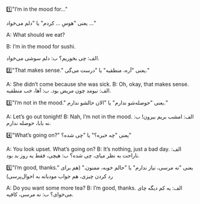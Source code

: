 1️⃣"I’m in the mood for..."

   یعنی "هوسِ ... کردم" یا "دلم می‌خواد ..."

A: What should we eat?

B: I’m in the mood for sushi.

  الف: چی بخوریم؟
  ب: دلم سوشی می‌خواد.

2️⃣"That makes sense."
   یعنی "آره، منطقیه" یا "درست می‌گی."

A: She didn’t come because she was sick.
B: Oh, okay, that makes sense.
  الف: نیومد چون مریض بود.
  ب: آها، خب منطقیه.

3️⃣"I’m not in the mood."
   یعنی "حوصله‌شو ندارم" یا "الان حالشو ندارم."

A: Let’s go out tonight!
B: Nah, I’m not in the mood.
  الف: امشب بریم بیرون!
 ب: نه بابا، حوصله ندارم.

4️⃣"What’s going on?"
   یعنی "چه خبره؟" یا "چی شده؟"

A: You look upset. What’s going on?
B: It’s nothing, just a bad day.
  الف: ناراحت به نظر میای، چی شده؟
  ب: هیچی، فقط یه روز بد بود.

5️⃣"I’m good, thanks."
   یعنی "نه مرسی، نیاز ندارم" یا "حالم خوبه، ممنون." (هم برای رد کردن چیزی، هم جواب مودبانه به احوال‌پرسی)

A: Do you want some more tea?
B: I’m good, thanks.
  الف: یه کم دیگه چای می‌خوای؟
  ب: نه مرسی، کافیه.
